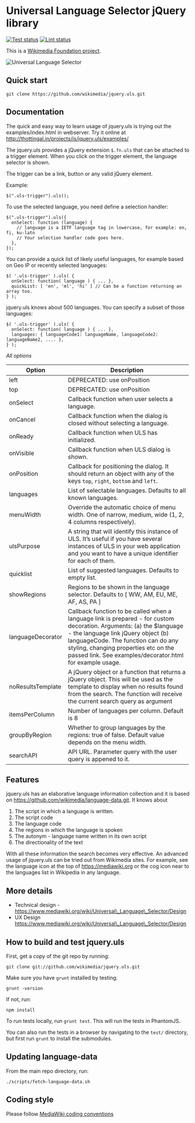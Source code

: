 Universal Language Selector jQuery library
==========================================

[![Test status](https://github.com/wikimedia/jquery.uls/actions/workflows/node-test.yml/badge.svg)](https://github.com/wikimedia/jquery.uls/actions/workflows/node-test.yml) [![Lint status](https://github.com/wikimedia/jquery.uls/actions/workflows/node-lint.yml/badge.svg)](https://github.com/wikimedia/jquery.uls/actions/workflows/node-lint.yml)

This is a [Wikimedia Foundation project](https://www.mediawiki.org/wiki/Project_Milkshake).

![Universal Language Selector](https://upload.wikimedia.org/wikipedia/commons/a/a1/UniversalLanguageSelector-Compact.png "Universal Language Selector")

Quick start
-----------

    git clone https://github.com/wikimedia/jquery.uls.git

Documentation
-------------

The quick and easy way to learn usage of jquery.uls is trying out the examples/index.html in webserver. Try it online at http://thottingal.in/projects/js/jquery.uls/examples/

The jquery.uls provides a jQuery extension `$.fn.uls` that can be attached to a trigger element. When you click on the trigger element, the language selector is shown.

The trigger can be a link, button or any valid jQuery element.

Example:

    $(".uls-trigger").uls();

To use the selected language, you need define a selection handler:

    $(".uls-trigger").uls({
      onSelect: function (language) {
        // language is a IETF language tag in lowercase, for example: en, fi, ku-latn
        // Your selection handler code goes here.
      },
    });

You can provide a quick list of likely useful languages, for example based on Geo IP or recently selected languages:

    $( '.uls-trigger' ).uls( {
      onSelect: function( language ) { ... },
      quickList: [ 'en', 'ml', 'hi' ] // Can be a function returning an array too.
    } );

jquery.uls knows about 500 languages. You can specify a subset of those languages:

    $( '.uls-trigger' ).uls( {
      onSelect: function( language ) { ... },
      languages: { languageCode1: languageName, languageCode2: languageName2, .... },
    } );

*All options*

<table style="width:99%;"><colgroup><col style="width: 5%" /><col style="width: 94%" /></colgroup><thead><tr class="header"><th>Option</th><th>Description</th></tr></thead><tbody><tr class="odd"><td>left</td><td>DEPRECATED: use onPosition</td></tr><tr class="even"><td>top</td><td>DEPRECATED: use onPosition</td></tr><tr class="odd"><td>onSelect</td><td>Callback function when user selects a language.</td></tr><tr class="even"><td>onCancel</td><td>Callback function when the dialog is closed without selecting a language.</td></tr><tr class="odd"><td>onReady</td><td>Callback function when ULS has initialized.</td></tr><tr class="even"><td>onVisible</td><td>Callback function when ULS dialog is shown.</td></tr><tr class="odd"><td>onPosition</td><td>Callback for positioning the dialog. It should return an object with any of the keys <code>top</code>, <code>right</code>, <code>bottom</code> and <code>left</code>.</td></tr><tr class="even"><td>languages</td><td>List of selectable languages. Defaults to all known languages.</td></tr><tr class="odd"><td>menuWidth</td><td>Override the automatic choice of menu width. One of narrow, medium, wide (1, 2, 4 columns respectively).</td></tr><tr class="even"><td>ulsPurpose</td><td>A string that will identify this instance of ULS. It’s useful if you have several instances of ULS in your web application and you want to have a unique identifier for each of them.</td></tr><tr class="odd"><td>quicklist</td><td>List of suggested languages. Defaults to empty list.</td></tr><tr class="even"><td>showRegions</td><td>Regions to be shown in the language selector. Defaults to [ WW, AM, EU, ME, AF, AS, PA ]</td></tr><tr class="odd"><td>languageDecorator</td><td>Callback function to be called when a language link is prepared - for custom decoration. Arguments: (a) the $language - the language link jQuery object (b) languageCode. The function can do any styling, changing properties etc on the passed link. See examples/decorator.html for example usage.</td></tr><tr class="even"><td>noResultsTemplate</td><td>A jQuery object or a function that returns a jQuery object. This will be used as the template to display when no results found from the search. The function will receive the current search query as argument</td></tr><tr class="odd"><td>itemsPerColumn</td><td>Number of languages per column. Default is 8</td></tr><tr class="even"><td>groupByRegion</td><td>Whether to group languages by the regions: true of false. Default value depends on the menu width.</td></tr><tr class="odd"><td>searchAPI</td><td>API URL. Parameter query with the user query is appened to it.</td></tr></tbody></table>

Features
--------

jquery.uls has an elaborative language information collection and it is based on https://github.com/wikimedia/language-data.git. It knows about

1.  The script in which a language is written.
2.  The script code
3.  The language code
4.  The regions in which the language is spoken
5.  The autonym - language name written in its own script
6.  The directionality of the text

With all these information the search becomes very effective. An advanced usage of jquery.uls can be tried out from Wikimedia sites. For example, see the language icon at the top of https://mediawiki.org or the cog icon near to the languages list in Wikipedia in any language.

More details
------------

-   Technical design - https://www.mediawiki.org/wiki/Universal\_Language\_Selector/Design
-   UX Design https://www.mediawiki.org/wiki/Universal\_Language\_Selector/Design

How to build and test jquery.uls
--------------------------------

First, get a copy of the git repo by running:

    git clone git://github.com/wikimedia/jquery.uls.git

Make sure you have `grunt` installed by testing:

    grunt -version

If not, run:

    npm install

To run tests locally, run `grunt test`. This will run the tests in PhantomJS.

You can also run the tests in a browser by navigating to the `test/` directory, but first run `grunt` to install the submodules.

Updating language-data
----------------------

From the main repo directory, run:

    ./scripts/fetch-language-data.sh

Coding style
------------

Please follow [MediaWiki coding conventions](https://www.mediawiki.org/wiki/Manual:Coding_conventions/JavaScript)
